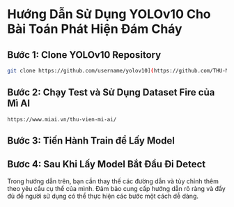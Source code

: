 # Hướng Dẫn Sử Dụng YOLOv10 Cho Bài Toán Phát Hiện Đám Cháy

## Bước 1: Clone YOLOv10 Repository

```bash
git clone https://github.com/username/yolov10](https://github.com/THU-MIG/yolov10.git

```
## Bước 2: Chạy Test và Sử Dụng Dataset Fire của Mì AI
```
https://www.miai.vn/thu-vien-mi-ai/
```
## Bước 3: Tiến Hành Train để Lấy Model

## Bươc 4: Sau Khi Lấy Model Bắt Đầu Đi Detect

Trong hướng dẫn trên, bạn cần thay thế các đường dẫn và tùy chỉnh thêm theo yêu cầu cụ thể của mình. Đảm bảo cung cấp hướng dẫn rõ ràng và đầy đủ để người sử dụng có thể thực hiện các bước một cách dễ dàng.



